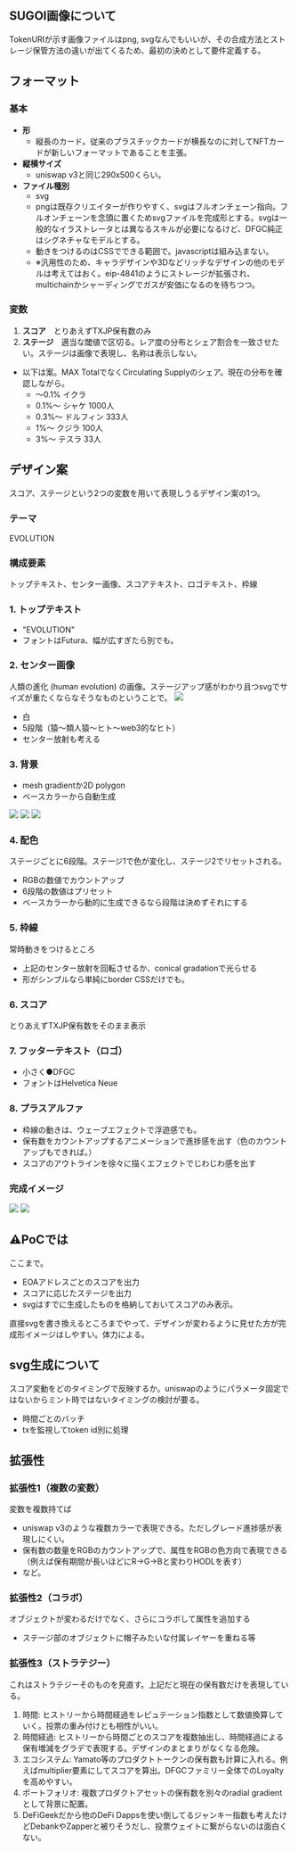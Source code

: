 ## SUGOI画像について

TokenURIが示す画像ファイルはpng, svgなんでもいいが、その合成方法とストレージ保管方法の違いが出てくるため、最初の決めとして要件定義する。

## フォーマット

### 基本
- **形**
  - 縦長のカード。従来のプラスチックカードが横長なのに対してNFTカードが新しいフォーマットであることを主張。
- **縦横サイズ**
  - uniswap v3と同じ290x500くらい。
- **ファイル種別**
  - svg
  - pngは既存クリエイターが作りやすく、svgはフルオンチェーン指向。フルオンチェーンを念頭に置くためsvgファイルを完成形とする。svgは一般的なイラストレータとは異なるスキルが必要になるけど、DFGC純正はシグネチャなモデルとする。
  - 動きをつけるのはCSSでできる範囲で。javascriptは組み込まない。
  - ※汎用性のため、キャラデザインや3Dなどリッチなデザインの他のモデルは考えてはおく。eip-4841のようにストレージが拡張され、multichainかシャーディングでガスが安価になるのを待ちつつ。

### 変数
1. **スコア**　とりあえずTXJP保有数のみ
1. **ステージ**　適当な閾値で区切る。レア度の分布とシェア割合を一致させたい。ステージは画像で表現し、名称は表示しない。

- 以下は案。MAX TotalでなくCirculating Supplyのシェア。現在の分布を確認しながら。
  - 〜0.1%  イクラ
  - 0.1%〜  シャケ   1000人
  - 0.3%〜  ドルフィン   333人
  - 1%〜  クジラ  100人
  - 3%〜  テスラ  33人

## デザイン案

スコア、ステージという2つの変数を用いて表現しうるデザイン案の1つ。

### テーマ
EVOLUTION

### 構成要素
トップテキスト、センター画像、スコアテキスト、ロゴテキスト、枠線

### 1. トップテキスト
- "EVOLUTION"
- フォントはFutura、幅が広すぎたら別でも。

### 2. センター画像
人類の進化 (human evolution) の画像。ステージアップ感がわかり且つsvgでサイズが重たくならなそうなものということで。
![](https://upload.wikimedia.org/wikipedia/commons/6/69/Human_evolution.svg)
- 白
- 5段階（猿〜類人猿〜ヒト〜web3的なヒト）
- センター放射も考える

### 3. 背景
- mesh gradientか2D polygon
- ベースカラーから自動生成

![](/blob/low-poly1.svg)
![](/blob/mesh-grad1.svg)
![](/blob/waves1.svg)

### 4. 配色
ステージごとに6段階。ステージ1で色が変化し、ステージ2でリセットされる。
- RGBの数値でカウントアップ
- 6段階の数値はプリセット
- ベースカラーから動的に生成できるなら段階は決めずそれにする

### 5. 枠線
常時動きをつけるところ
- 上記のセンター放射を回転させるか、conical gradationで光らせる
- 形がシンプルなら単純にborder CSSだけでも。

### 6. スコア
とりあえずTXJP保有数をそのまま表示

### 7. フッターテキスト（ロゴ）
- 小さく●DFGC
- フォントはHelvetica Neue


### 8. プラスアルファ
- 枠線の動きは、ウェーブエフェクトで浮遊感でも。
- 保有数をカウントアップするアニメーションで進捗感を出す（色のカウントアップもできれば。）
- スコアのアウトラインを徐々に描くエフェクトでじわじわ感を出す

### 完成イメージ
![](/blob/waves1-sample-stage1.png)
![](/blob/waves1-sample-stage2.png)

## ⚠️PoCでは
ここまで。
- EOAアドレスごとのスコアを出力
- スコアに応じたステージを出力
- svgはすでに生成したものを格納しておいてスコアのみ表示。

直接svgを書き換えるところまでやって、デザインが変わるように見せた方が完成形イメージはしやすい。体力による。

## svg生成について
スコア変動をどのタイミングで反映するか。uniswapのようにパラメータ固定ではないからミント時ではないタイミングの検討が要る。
- 時間ごとのバッチ
- txを監視してtoken id別に処理

## 拡張性
### 拡張性1（複数の変数）
変数を複数持てば
- uniswap v3のような複数カラーで表現できる。ただしグレード進捗感が表現しにくい。
- 保有数の数量をRGBのカウントアップで、属性をRGBの色方向で表現できる（例えば保有期間が長いほどにR→G→Bと変わりHODLを表す）
- など。

### 拡張性2（コラボ）
オブジェクトが変わるだけでなく、さらにコラボして属性を追加する
- ステージ部のオブジェクトに帽子みたいな付属レイヤーを重ねる等

### 拡張性3（ストラテジー）
これはストラテジーそのものを見直す。上記だと現在の保有数だけを表現している。
1. 時間: ヒストリーから時間経過をレピュテーション指数として数値換算していく。投票の重み付けとも相性がいい。
2. 時間経過: ヒストリーから時間ごとのスコアを複数抽出し、時間経過による保有増減をグラデで表現する。デザインのまとまりがなくなる危険。
3. エコシステム: Yamato等のプロダクトトークンの保有数も計算に入れる。例えばmultiplier要素にしてスコアを算出。DFGCファミリー全体でのLoyaltyを高めやすい。
4. ポートフォリオ: 複数プロダクトアセットの保有数を別々のradial gradientとして背景に配置。
5. DeFiGeekだから他のDeFi Dappsを使い倒してるジャンキー指数も考えたけどDebankやZapperと被りそうだし、投票ウェイトに繋がらないのは面白くない。


